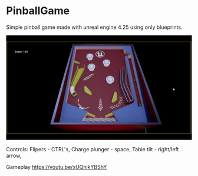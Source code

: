 # PinballGame
Simple pinball game made with unreal engine 4.25 using only blueprints.

![GameplayGif](pinball_gif.gif)

Controls: 
Flipers - CTRL's, 
Charge plunger - space, 
Table tilt - right/left arrow, 


Gameplay
https://youtu.be/xUQhikYBShY
